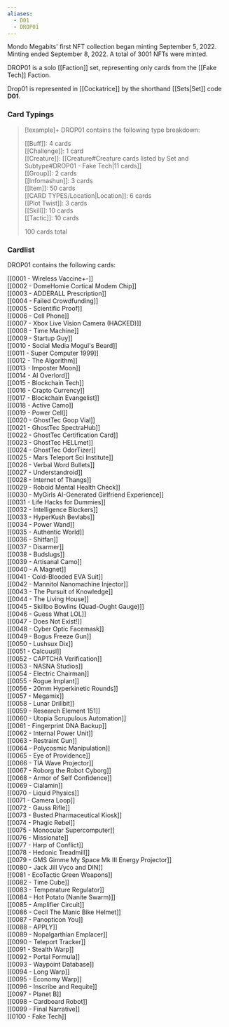 ```yaml
---
aliases:
  - D01
  - DROP01
---
```

Mondo Megabits' first NFT collection began minting September 5, 2022.
Minting ended September 8, 2022. A total of 3001 NFTs were minted.

DROP01 is a solo [[Faction]] set, representing only cards from the [[Fake Tech]] Faction.

Drop01 is represented in [[Cockatrice]] by the shorthand [[Sets|Set]] code __D01__.

### Card Typings

> [!example]+ DROP01 contains the following type breakdown:  
>
> [[Buff]]: 4 cards  
> [[Challenge]]: 1 card  
> [[Creature]]: [[Creature#Creature cards listed by Set and Subtype#DROP01 - Fake Tech|11 cards]]  
> [[Group]]: 2 cards  
> [[Infomashun]]: 3 cards  
> [[Item]]: 50 cards  
> [[CARD TYPES/Location|Location]]: 6 cards  
> [[Plot Twist]]: 3 cards  
> [[Skill]]: 10 cards  
> [[Tactic]]: 10 cards  
  >
> 100 cards total  

### Cardlist

DROP01 contains the following cards:

[[0001 - Wireless Vaccine+-]]  
[[0002 - DomeHomie Cortical Modem Chip]]  
[[0003 - ADDERALL Prescription]]  
[[0004 - Failed Crowdfunding]]  
[[0005 - Scientific Proof]]  
[[0006 - Cell Phone]]  
[[0007 - Xbox Live Vision Camera (HACKED)]]  
[[0008 - Time Machine]]  
[[0009 - Startup Guy]]  
[[0010 - Social Media Mogul's Beard]]  
[[0011 - Super Computer 1999]]  
[[0012 - The Algorithm]]  
[[0013 - Imposter Moon]]  
[[0014 - AI Overlord]]  
[[0015 - Blockchain Tech]]  
[[0016 - Crapto Currency]]  
[[0017 - Blockchain Evangelist]]  
[[0018 - Active Camo]]  
[[0019 - Power Cell]]  
[[0020 - GhostTec Goop Vial]]  
[[0021 - GhostTec SpectraHub]]  
[[0022 - GhostTec Certification Card]]  
[[0023 - GhostTec HELLmet]]  
[[0024 - GhostTec OdorTizer]]  
[[0025 - Mars Teleport Sci Institute]]  
[[0026 - Verbal Word Bullets]]  
[[0027 - Understandroid]]  
[[0028 - Internet of Thangs]]  
[[0029 - Roboid Mental Health Check]]  
[[0030 - MyGirls AI-Generated Girlfriend Experience]]  
[[0031 - Life Hacks for Dummies]]  
[[0032 - Intelligence Blockers]]  
[[0033 - HyperKush Bevlabs]]  
[[0034 - Power Wand]]  
[[0035 - Authentic World]]  
[[0036 - Shitfan]]  
[[0037 - Disarmer]]  
[[0038 - Budslugs]]  
[[0039 - Artisanal Camo]]  
[[0040 - A Magnet]]  
[[0041 - Cold-Blooded EVA Suit]]  
[[0042 - Mannitol Nanomachine Injector]]  
[[0043 - The Pursuit of Knowledge]]  
[[0044 - The Living House]]  
[[0045 - Skillbo Bowlins (Quad-Ought Gauge)]]  
[[0046 - Guess What LOL]]  
[[0047 - Does Not Exist!]]  
[[0048 - Cyber Optic Facemask]]  
[[0049 - Bogus Freeze Gun]]  
[[0050 - Lushsux Dix]]  
[[0051 - Calcuusl]]  
[[0052 - CAPTCHA Verification]]  
[[0053 - NASNA Studios]]  
[[0054 - Electric Chairman]]  
[[0055 - Rogue Implant]]  
[[0056 - 20mm Hyperkinetic Rounds]]  
[[0057 - Megamix]]  
[[0058 - Lunar Drillbit]]  
[[0059 - Research Element 151]]  
[[0060 - Utopia Scrupulous Automation]]  
[[0061 - Fingerprint DNA Backup]]  
[[0062 - Internal Power Unit]]  
[[0063 - Restraint Gun]]  
[[0064 - Polycosmic Manipulation]]  
[[0065 - Eye of Providence]]  
[[0066 - TIA Wave Projector]]  
[[0067 - Roborg the Robot Cyborg]]  
[[0068 - Armor of Self Confidence]]  
[[0069 - Cialamin]]  
[[0070 - Liquid Physics]]  
[[0071 - Camera Loop]]  
[[0072 - Gauss Rifle]]  
[[0073 - Busted Pharmaceutical Kiosk]]  
[[0074 - Phagic Rebel]]  
[[0075 - Monocular Supercomputer]]  
[[0076 - Missionate]]  
[[0077 - Harp of Conflict]]  
[[0078 - Hedonic Treadmill]]  
[[0079 - GMS Gimme My Space Mk III Energy Projector]]  
[[0080 - Jack Jill Vyco and DIN]]  
[[0081 - EcoTactic Green Weapons]]  
[[0082 - Time Cube]]  
[[0083 - Temperature Regulator]]  
[[0084 - Hot Potato (Nanite Swarm)]]  
[[0085 - Amplifier Circuit]]  
[[0086 - Cecil The Manic Bike Helmet]]  
[[0087 - Panopticon You]]  
[[0088 - APPLY]]  
[[0089 - Nopalgarthian Emplacer]]  
[[0090 - Teleport Tracker]]  
[[0091 - Stealth Warp]]  
[[0092 - Portal Formula]]  
[[0093 - Waypoint Database]]  
[[0094 - Long Warp]]  
[[0095 - Economy Warp]]  
[[0096 - Inscribe and Requite]]  
[[0097 - Planet B]]  
[[0098 - Cardboard Robot]]  
[[0099 - Final Narrative]]  
[[0100 - Fake Tech]]  






















